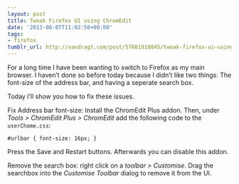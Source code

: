```yaml
---
layout: post
title: Tweak Firefox UI using ChromEdit
date: '2013-08-07T11:02:56+00:00'
tags:
- firefox
tumblr_url: http://vandragt.com/post/57601810845/tweak-firefox-ui-using-chromedit
---
```

For a long time I have been wanting to switch to Firefox as my main browser. I haven’t done so before today because I didn’t like two things: The font-size of the address bar, and having a seperate search box.

Today I’ll show you how to fix these issues.

Fix Address bar font-size: Install the ChromEdit Plus addon. Then, under *Tools > ChromEdit Plus > ChromEdit* add the following code to the `userChome.css`:

```
#urlbar { font-size: 16px; }
```

Press the Save and Restart buttons.  Afterwards you can disable this addon.

Remove the search box: right click on a *toolbar > Customise*. Drag the searchbox into the *Customise Toolbar* dialog to remove it from the UI.
